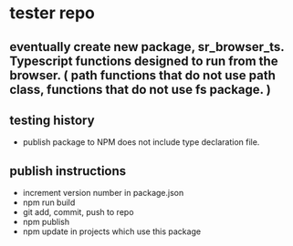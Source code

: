 # tester repo

## eventually create new package, sr_browser_ts.  Typescript functions designed to run from the browser. ( path functions that do not use path class, functions that do not use fs package. )

## testing history
* publish package to NPM does not include type declaration file.

## publish instructions
* increment version number in package.json
* npm run build
* git add, commit, push to repo
* npm publish
* npm update in projects which use this package
